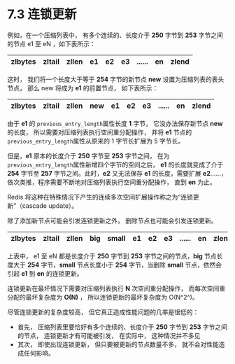 # 7.3 连锁更新

例如，在一个压缩列表中， 有多个连续的、长度介于 **250** 字节到 **253** 字节之间的节点 e1 至 eN ，如下表所示：

|zlbytes|zltail|zllen|e1|e2|e3|......|en|zlend|
| ---------| --------| -------| ----| ----| ----| --------| ----| -------|

这时， 我们将一个长度大于等于 **254** 字节的新节点 **new** 设置为压缩列表的表头节点， 那么 new 将成为 **e1** 的前置节点， 如下表所示：

|zlbytes|zltail|zllen|new|e1|e2|e3|......|en|zlend|
| ---------| --------| -------| -----| ----| ----| ----| --------| ----| -------|

由于 **e1** 的 `previous_entry_length`属性长度 **1** 字节， 它没办法保存新节点 **new** 的长度， 所以需要对压缩列表执行空间重分配操作， 并将 **e1** 节点的 `previous_entry_length`属性从原来的 1 字节长扩展为 5 字节长。

但是，**e1** 原本的长度介于 **250** 字节至 **253** 字节之间， 在为`previous_entry_length`属性新增四个字节的空间之后， **e1** 的长度就变成了介于 **254** 字节至 **257**  字节之间。此时，**e2** 又无法保存 **e1** 的长度，需要扩展 **e2**......，依次类推，程序需要不断地对压缩列表执行空间重分配操作， 直到 **en** 为止。

Redis 将这种在特殊情况下产生的连续多次空间扩展操作称之为“连锁更新”（cascade update）。

除了添加新节点可能会引发连锁更新之外， 删除节点也可能会引发连锁更新。

|zlbytes|zltail|zllen|big|small|e1|e2|e3|......|en|zlend|
| ---------| --------| -------| -----| -------| ----| ----| ----| --------| ----| -------|

上表中， e1 至 eN 都是长度介于 **250** 字节到 **253** 字节之间的节点，**big** 节点长度大于 **254** 字节，**small** 节点长度小于 **254** 字节，当删除 **small** 节点，依然会引起 **e1** 到 **en** 的连锁更新。

连锁更新在最坏情况下需要对压缩列表执行 **N** 次空间重分配操作， 而每次空间重分配的最坏复杂度为 **O(N)** ， 所以连锁更新的最坏复杂度为 O(N^2^)。

尽管连锁更新的复杂度较高， 但它真正造成性能问题的几率是很低的：

* 首先， 压缩列表里要恰好有多个连续的、长度介于 **250** 字节到 **253** 字节之间的节点， 连锁更新才有可能被引发， 在实际中， 这种情况并不多见
* 其次， 即使出现连锁更新， 但只要被更新的节点数量不多， 就不会对性能造成任何影响。
